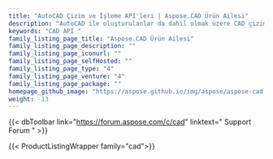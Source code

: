 ```yaml
---
title: "AutoCAD Çizim ve İşleme API'leri | Aspose.CAD Ürün Ailesi"
description: "AutoCAD ile oluşturulanlar da dahil olmak üzere CAD çizimlerini işleyebilen ve dönüştürebilen uygulamalar oluşturmak için .NET ve Java kitaplıklarını indirin."
keywords: "CAD API "
family_listing_page_title: "Aspose.CAD Ürün Ailesi"
family_listing_page_description: ""
family_listing_page_iconurl: ""
family_listing_page_selfHosted: ""
family_listing_page_type: "4"
family_listing_page_venture: "4"
family_listing_page_package: ""
homepage_github_image: "https://aspose.github.io/img/aspose/aspose-cad.png"
weight:  13
---
```


{{< dbToolbar link="https://forum.aspose.com/c/cad" linktext=" Support Forum " >}}

{{< ProductListingWrapper family="cad">}}

